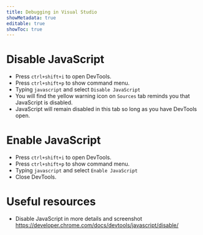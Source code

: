 ```yaml
---
title: Debugging in Visual Studio
showMetadata: true
editable: true
showToc: true
---
```


# Disable JavaScript
- Press `ctrl+shift+i` to open DevTools.
- Press `ctrl+shift+p` to show command menu.
- Typing `javascript` and select `Disable JavaScript`
- You will find the yellow warning icon on `Sources` tab reminds you that JavaScript is disabled.
- JavaScript will remain disabled in this tab so long as you have DevTools open.

# Enable JavaScript
- Press `ctrl+shift+i` to open DevTools.
- Press `ctrl+shift+p` to show command menu.
- Typing `javascript` and select `Enable JavaScript`
- Close DevTools.

# Useful resources
- Disable JavaScript in more details and screenshot https://developer.chrome.com/docs/devtools/javascript/disable/
